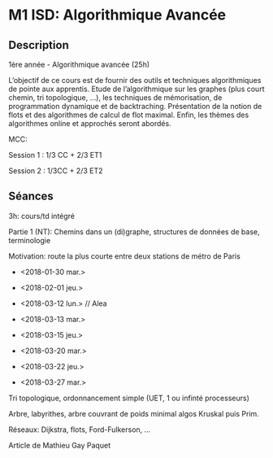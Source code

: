 # M1 ISD: Algorithmique Avancée

## Description

  1ère année - Algorithmique avancée (25h)

   L’objectif de ce cours est de fournir des outils et techniques
   algorithmiques de pointe aux apprentis. Etude de l’algorithmique sur
   les graphes (plus court chemin, tri topologique, …), les techniques de
   mémorisation, de programmation dynamique et de backtraching.
   Présentation de la notion de flots et des algorithmes de calcul de flot
   maximal. Enfin, les thèmes des algorithmes online et approchés seront
   abordés.
   
 
MCC:

Session 1 : 1/3 CC + 2/3 ET1

Session 2 : 1/3CC + 2/3 ET2

## Séances

3h: cours/td intégré

Partie 1 (NT): Chemins dans un (di)graphe, structures de données de base, terminologie

Motivation: route la plus courte entre deux stations de métro de Paris

  - <2018-01-30 mar.>
  - <2018-02-01 jeu.>

  - <2018-03-12 lun.>   // Alea
  - <2018-03-13 mar.>
  - <2018-03-15 jeu.>

  - <2018-03-20 mar.>
  - <2018-03-22 jeu.>
  - <2018-03-27 mar.>


Tri topologique, ordonnancement simple (UET, 1 ou infinté processeurs)

Arbre, labyrithes, arbre couvrant de poids minimal algos Kruskal puis Prim.

Réseaux: Dijkstra, flots, Ford-Fulkerson, ...


Article de Mathieu Gay Paquet
